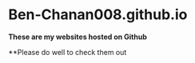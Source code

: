 # Ben-Chanan008.github.io

__These are my websites hosted on Github__

**Please do well to check them out
